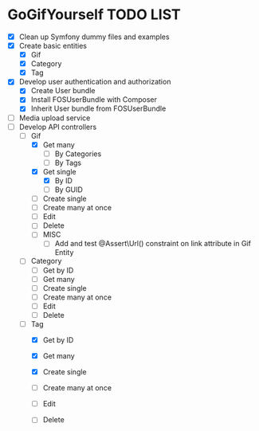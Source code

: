 # GoGifYourself TODO LIST
+ [x] Clean up Symfony dummy files and examples
+ [x] Create basic entities
    - [x] Gif
    - [x] Category
    - [x] Tag    
+ [x] Develop user authentication and authorization
    - [x] Create User bundle
    - [x] Install FOSUserBundle with Composer
    - [x] Inherit User bundle from FOSUserBundle
+ [ ] Media upload service         
+ [ ] Develop API controllers
    - [ ] Gif
        + [X] Get many
            + [ ] By Categories
            + [ ] By Tags
        + [X] Get single
            + [X] By ID
            + [ ] By GUID            
        + [ ] Create single
        + [ ] Create many at once
        + [ ] Edit
        + [ ] Delete
        + [ ] MISC
            + [ ] Add and test @Assert\Url() constraint on link attribute in Gif Entity
    - [ ] Category
        + [ ] Get by ID
        + [ ] Get many
        + [ ] Create single
        + [ ] Create many at once
        + [ ] Edit
        + [ ] Delete
    - [ ] Tag
        + [X] Get by ID
        + [X] Get many
        + [X] Create single
        + [ ] Create many at once
        + [ ] Edit
        + [ ] Delete
   
